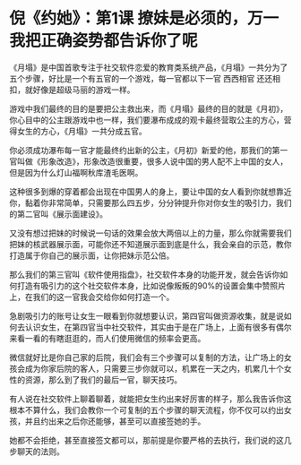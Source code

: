 # 倪《约她》：第1课 撩妹是必须的，万一我把正确姿势都告诉你了呢

《月塌》是中国首歌专注于社交软件恋爱的教育类系统产品，《月塌》一共分为了五个步骤，好比是一个有五官的一个游戏，每一官都以下一官 西西相官 还还相扣，就好像是超级马丽的游戏一样。

游戏中我们最终的目的是要把公主救出来，而《月塌》最终的目的就是《月初》，你心目中的公主跟游戏中也一样，我们要瀑布成成的观卡最终营取公主的方心，营得女生的方心，《月塌》一共分成五官。

你必须成功瀑布每一官才能最终约出新的公主，《月初》新爱的他，那我们的第一官叫做《形象改造》，形象改造很重要，很多人说中国的男人配不上中国的女人，但是因为什么灯山福啊秋库渣毛医啊。

这种很多到爆的穿着都会出现在中国男人的身上，要让中国的女人看到你就想靠近你，黏着你非常简单，只需要那么四五步，分分钟提升你对你女生的吸引力，我们的第二官叫《展示面建设》。

又没有想过把妹的时候说一句话的效果会放大两倍以上的力量，那么你就需要我们把妹的核武器展示面，可能你还不知道展示面到底是什么，我会亲自的示范，教你打造属于你自己的展示面，让你把妹示范公倍。

那么我们的第三官叫《软件使用指盘》，社交软件本身的功能开发，就会告诉你如何打造有吸引力的这个社交软件本身，比如说像叛叛的90%的设置会集中赞照片上，在我们的这一官我会交给你如何打造一个。

急剧吸引力的账号让女生一眼看到你就想要认识，第四官叫做资源收集，就是说如何去认识女生，在第四官当中社交软件，其实由于是在广场上，上面有很多有偶尔来看一看的有瞎逛逛的，而人们使用微信的频率会更高。

微信就好比是你自己家的后院，我们会有三个步骤可以复制的方法，让广场上的女孩会成为你家后院的客人，只需要三步你就可以，机累在一天之内，机累几十个女性的资源，那么到了我们的最后一官，聊天技巧。

有人说在社交软件上聊着聊着，就能把女生约出来好厉害的样子，那么我告诉你这根本不算什么，我们会教你一个可复制的五个步骤的聊天流程，你不仅可以约出女孩，并且约出来之后你还能够，甚至可以直接签她的手。

她都不会拒绝，甚至直接签文都可以，那前提是你要严格的去执行，我们说的这几步聊天的法则。
